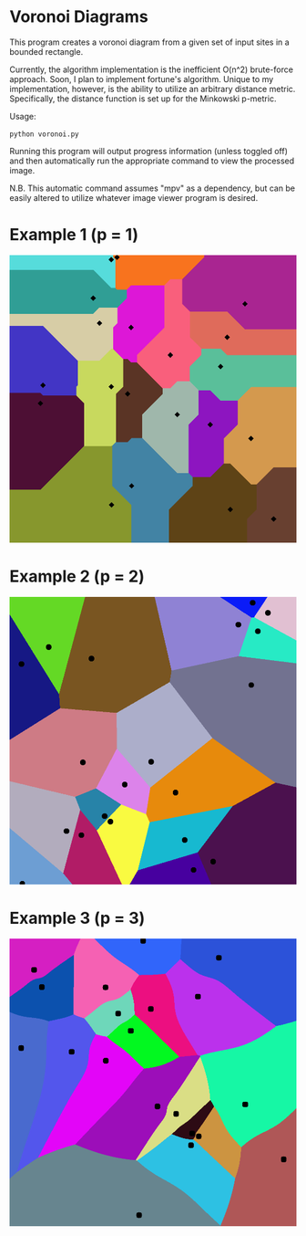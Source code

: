 # Voronoi Diagrams

This program creates a voronoi diagram from a given set of input sites in a bounded rectangle.

Currently, the algorithm implementation is the inefficient O(n^2) brute-force approach. Soon, I plan to implement fortune's algorithm. Unique to my implementation, however, is the ability to utilize an arbitrary distance metric. Specifically, the distance function is set up for the Minkowski p-metric.

Usage:
```
python voronoi.py
```

Running this program will output progress information (unless toggled off) and then automatically run the appropriate command to view the processed image.

N.B. This automatic command assumes "mpv" as a dependency, but can be easily altered to utilize whatever image viewer program is desired.

# Example 1 (p = 1)
![alt text](Images/1000x1000n20p1.png?raw=true)

# Example 2 (p = 2)
![alt text](Images/1000x1000n20p2.png?raw=true)

# Example 3 (p = 3)
![alt text](Images/1000x1000n20p3.png?raw=true)